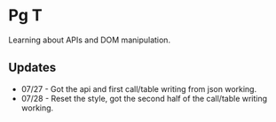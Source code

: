# Pg T

Learning about APIs and DOM manipulation.

## Updates

- 07/27 - Got the api and first call/table writing from json working.
- 07/28 - Reset the style, got the second half of the call/table writing working.
